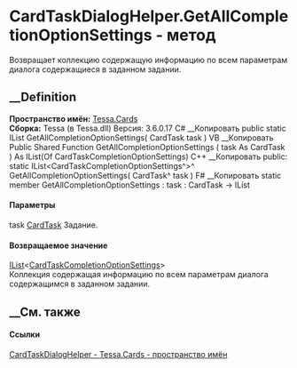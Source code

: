 # CardTaskDialogHelper.GetAllCompletionOptionSettings - метод
Возвращает коллекцию содержащую информацию по всем параметрам диалога
содержащиеся в заданном задании.
## __Definition
 **Пространство имён:** [Tessa.Cards](N_Tessa_Cards.htm)  
 **Сборка:** Tessa (в Tessa.dll) Версия: 3.6.0.17
C# __Копировать
     public static IList<CardTaskCompletionOptionSettings> GetAllCompletionOptionSettings(
    	CardTask task
    )
VB __Копировать
     Public Shared Function GetAllCompletionOptionSettings ( 
    	task As CardTask
    ) As IList(Of CardTaskCompletionOptionSettings)
C++ __Копировать
     public:
    static IList<CardTaskCompletionOptionSettings^>^ GetAllCompletionOptionSettings(
    	CardTask^ task
    )
F# __Копировать
     static member GetAllCompletionOptionSettings : 
            task : CardTask -> IList<CardTaskCompletionOptionSettings> 
#### Параметры
task [CardTask](T_Tessa_Cards_CardTask.htm)
    Задание.
#### Возвращаемое значение
[IList](https://learn.microsoft.com/dotnet/api/system.collections.generic.ilist-1)<[CardTaskCompletionOptionSettings](T_Tessa_Cards_CardTaskCompletionOptionSettings.htm)>  
Коллекция содержащая информацию по всем параметрам диалога содержащимся в
заданном задании.
##  __См. также
#### Ссылки
[CardTaskDialogHelper - ](T_Tessa_Cards_CardTaskDialogHelper.htm)
[Tessa.Cards - пространство имён](N_Tessa_Cards.htm)
